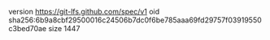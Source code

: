 version https://git-lfs.github.com/spec/v1
oid sha256:6b9a8cbf29500016c24506b7dc0f6be785aaa69fd29757f03919550c3bed70ae
size 1447
